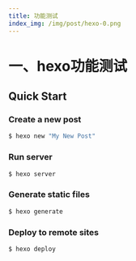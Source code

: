 ```yaml
---
title: 功能测试
index_img: /img/post/hexo-0.png
---
```


# 一、hexo功能测试

## Quick Start

### Create a new post

``` bash
$ hexo new "My New Post"
```

### Run server

``` bash
$ hexo server
```

### Generate static files

``` bash
$ hexo generate
```

### Deploy to remote sites

``` bash
$ hexo deploy
```
